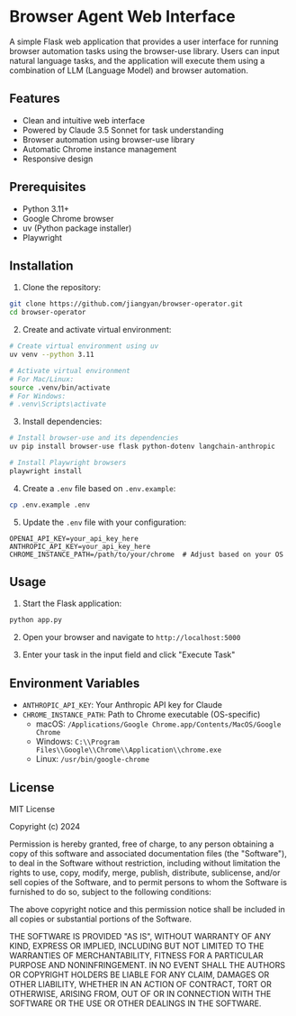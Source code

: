 # Browser Agent Web Interface

A simple Flask web application that provides a user interface for running browser automation tasks using the browser-use library. Users can input natural language tasks, and the application will execute them using a combination of LLM (Language Model) and browser automation.

## Features

- Clean and intuitive web interface
- Powered by Claude 3.5 Sonnet for task understanding
- Browser automation using browser-use library
- Automatic Chrome instance management
- Responsive design

## Prerequisites

- Python 3.11+
- Google Chrome browser
- uv (Python package installer)
- Playwright

## Installation

1. Clone the repository:
```bash
git clone https://github.com/jiangyan/browser-operator.git
cd browser-operator
```

2. Create and activate virtual environment:
```bash
# Create virtual environment using uv
uv venv --python 3.11

# Activate virtual environment
# For Mac/Linux:
source .venv/bin/activate
# For Windows:
# .venv\Scripts\activate
```

3. Install dependencies:
```bash
# Install browser-use and its dependencies
uv pip install browser-use flask python-dotenv langchain-anthropic

# Install Playwright browsers
playwright install
```

4. Create a `.env` file based on `.env.example`:
```bash
cp .env.example .env
```

5. Update the `.env` file with your configuration:
```
OPENAI_API_KEY=your_api_key_here
ANTHROPIC_API_KEY=your_api_key_here
CHROME_INSTANCE_PATH=/path/to/your/chrome  # Adjust based on your OS
```

## Usage

1. Start the Flask application:
```bash
python app.py
```

2. Open your browser and navigate to `http://localhost:5000`

3. Enter your task in the input field and click "Execute Task"

## Environment Variables

- `ANTHROPIC_API_KEY`: Your Anthropic API key for Claude
- `CHROME_INSTANCE_PATH`: Path to Chrome executable (OS-specific)
  - macOS: `/Applications/Google Chrome.app/Contents/MacOS/Google Chrome`
  - Windows: `C:\\Program Files\\Google\\Chrome\\Application\\chrome.exe`
  - Linux: `/usr/bin/google-chrome`

## License

MIT License

Copyright (c) 2024

Permission is hereby granted, free of charge, to any person obtaining a copy
of this software and associated documentation files (the "Software"), to deal
in the Software without restriction, including without limitation the rights
to use, copy, modify, merge, publish, distribute, sublicense, and/or sell
copies of the Software, and to permit persons to whom the Software is
furnished to do so, subject to the following conditions:

The above copyright notice and this permission notice shall be included in all
copies or substantial portions of the Software.

THE SOFTWARE IS PROVIDED "AS IS", WITHOUT WARRANTY OF ANY KIND, EXPRESS OR
IMPLIED, INCLUDING BUT NOT LIMITED TO THE WARRANTIES OF MERCHANTABILITY,
FITNESS FOR A PARTICULAR PURPOSE AND NONINFRINGEMENT. IN NO EVENT SHALL THE
AUTHORS OR COPYRIGHT HOLDERS BE LIABLE FOR ANY CLAIM, DAMAGES OR OTHER
LIABILITY, WHETHER IN AN ACTION OF CONTRACT, TORT OR OTHERWISE, ARISING FROM,
OUT OF OR IN CONNECTION WITH THE SOFTWARE OR THE USE OR OTHER DEALINGS IN THE
SOFTWARE. 
